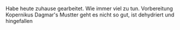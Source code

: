 Habe heute zuhause gearbeitet. Wie immer viel zu tun. Vorbereitung Kopernikus
Dagmar's Mustter geht es nicht so gut, ist dehydriert und hingefallen